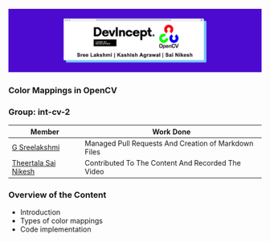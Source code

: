 ![cover](https://github.com/sreelakshmig009/Intern-Work/blob/feature_detection/int-cv-2/Feature%20Detection%20And%20Description%20in%20OpenCV/Images/DevIncept.jpeg)

### Color Mappings in OpenCV

### Group: int-cv-2

|Member|Work Done|
|-|-|
|[G Sreelakshmi](https://github.com/suvrashaw?tab=repositories)|Managed Pull Requests And Creation of Markdown Files|
|[Theertala Sai Nikesh](https://github.com/SaiNikesh29)|Contributed To The Content And Recorded The Video|

### Overview of the Content

- Introduction
- Types of color mappings
- Code implementation
